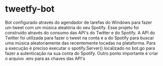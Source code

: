 # tweetfy-bot
Bot configurado através do agendador de tarefas do Windows para fazer um tweet com um música aleatória do seu Spotify.
Esse projeto foi construído através do consumo das API's do Twitter e do Spotify. A API do Twitter foi utilizada para fazer o tweet na conta e a do Spotify para buscar uma música aleatoriamente das recentemente tocadas na plataforma.
Para a execução é preciso executar o spotify.Server() localizado no bot.go para fazer a autenticação na sua conta do Spotify. Outro ponto importante é criar o arquivo .env para as chaves das API's

